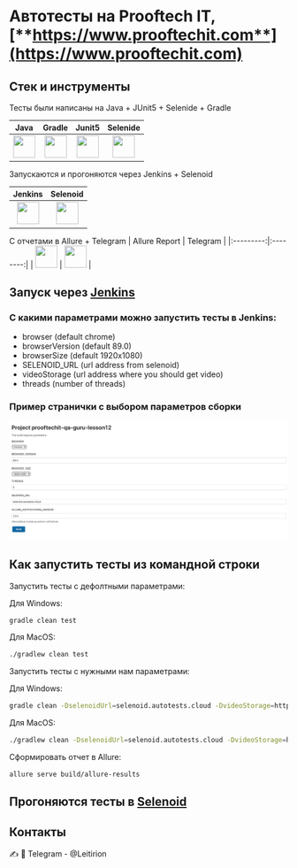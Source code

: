 # Автотесты на **Prooftech IT**, [**https://www.prooftechit.com**](https://www.prooftechit.com)

## Стек и инструменты
Тесты были написаны на Java + JUnit5 + Selenide + Gradle

| Java | Gradle | Junit5 | Selenide |
|:----:|:------:|:------:|:--------:|
| <img src="images/JAVA.svg" width="40" height="40"> | <img src="images/Gradle.svg" width="40" height="40"> | <img src="images/Junit5.svg" width="40" height="40"> | <img src="images/Selenide.svg" width="40" height="40"> |

Запускаются и прогоняются через Jenkins + Selenoid

| Jenkins | Selenoid | 
|:--------:|:-------------:|
| <img src="images/Jenkins.svg" width="40" height="40"> | <img src="images/Selenoid.svg" width="40" height="40"> | 

С отчетами в Allure + Telegram
| Allure Report | Telegram |
|:---------:|:--------:|
| <img src="images/Allure Report.svg" width="40" height="40"> | <img src="images/Telegram.svg" width="40" height="40"> |

## Запуск через [**Jenkins**](https://jenkins.autotests.cloud/job/prooftechit-qa-guru-lesson12/)

### С какими параметрами можно запустить тесты в Jenkins:

* browser (default chrome)
* browserVersion (default 89.0)
* browserSize (default 1920x1080)
* SELENOID_URL (url address from selenoid)
* videoStorage (url address where you should get video)
* threads (number of threads)

### Пример странички с выбором параметров сборки
![alt "JenkinsBuildPage"](./src/test/resources/JenkinsBuildPage.png)

## Как запустить тесты из командной строки
Запустить тесты с дефолтными параметрами:

Для Windows:
```bash
gradle clean test
```
Для MacOS:
```bash
./gradlew clean test
```

Запустить тесты с нужными нам параметрами:

Для Windows:
```bash
gradle clean -DselenoidUrl=selenoid.autotests.cloud -DvideoStorage=https://selenoid.autotests.cloud/video/ -Dthreads=1 test
```
Для MacOS:
```bash
./gradlew clean -DselenoidUrl=selenoid.autotests.cloud -DvideoStorage=https://selenoid.autotests.cloud/video/ -Dthreads=1 test
```

Сформировать отчет в Allure:
```bash
allure serve build/allure-results
```

## Прогоняются тесты в [**Selenoid**](https://selenoid.autotests.cloud/#/)

## Контакты
:writing_hand: :iphone: Telegram - @Leitirion